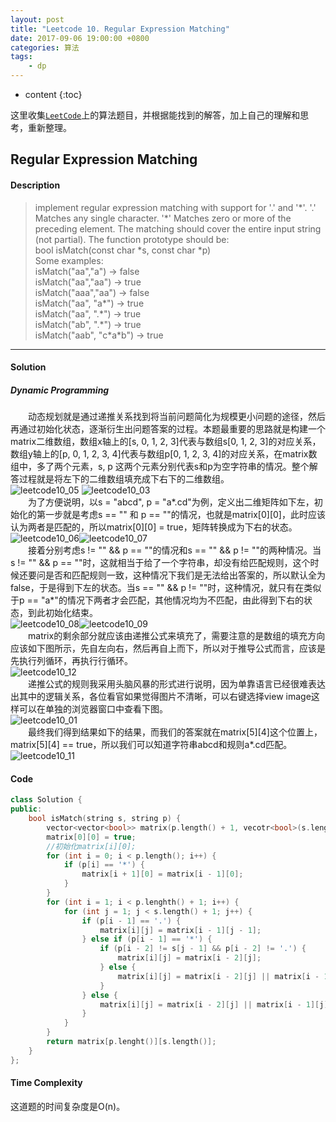 ```yaml
---
layout: post
title: "Leetcode 10. Regular Expression Matching"
date: 2017-09-06 19:00:00 +0800 
categories: 算法
tags: 
    - dp
---
```

* content
{:toc}

这里收集[`LeetCode`](https://leetcode.com)上的算法题目，并根据能找到的解答，加上自己的理解和思考，重新整理。

<!-- more -->

## Regular Expression Matching

#### Description

>implement regular expression matching with support for '.' and '\*'.
'.' Matches any single character.
'\*' Matches zero or more of the preceding element.
The matching should cover the entire input string (not partial).
The function prototype should be:  
bool isMatch(const char \*s, const char \*p)  
Some examples:  
isMatch("aa","a") → false  
isMatch("aa","aa") → true  
isMatch("aaa","aa") → false  
isMatch("aa", "a\*") → true  
isMatch("aa", ".\*") → true  
isMatch("ab", ".\*") → true  
isMatch("aab", "c\*a\*b") → true

---

#### Solution

#####  Dynamic Programming

&emsp;&emsp;动态规划就是通过递推关系找到将当前问题简化为规模更小问题的途径，然后再通过初始化状态，逐渐衍生出问题答案的过程。本题最重要的思路就是构建一个matrix二维数组，数组x轴上的[s, 0, 1, 2, 3]代表与数组s[0, 1, 2, 3]的对应关系，数组y轴上的[p, 0, 1, 2, 3, 4]代表与数组p[0, 1, 2, 3, 4]的对应关系，在matrix数组中，多了两个元素，s, p 这两个元素分别代表s和p为空字符串的情况。整个解答过程就是将左下的二维数组填充成下右下的二维数组。  
![leetcode10_05](http://ovwkcbdpf.bkt.clouddn.com/image/leetcode10/leetcode10_05.png)
![leetcode10_03](http://ovwkcbdpf.bkt.clouddn.com/image/leetcode10/leetcode10_03.png)  
&emsp;&emsp;为了方便说明，以s = "abcd", p = "a\*.cd"为例，定义出二维矩阵如下左，初始化的第一步就是考虑s == "" 和 p == ""的情况，也就是matrix[0][0]，此时应该认为两者是匹配的，所以matrix[0][0] = true，矩阵转换成为下右的状态。 
![leetcode10_06](http://ovwkcbdpf.bkt.clouddn.com/image/leetcode10/leetcode10_06.png)![leetcode10_07](http://ovwkcbdpf.bkt.clouddn.com/image/leetcode10/leetcode10_07.png)  
&emsp;&emsp;接着分别考虑s != "" && p == ""的情况和s == "" && p != ""的两种情况。当s != "" && p == ""时，这就相当于给了一个字符串，却没有给匹配规则，这个时候还要问是否和匹配规则一致，这种情况下我们是无法给出答案的，所以默认全为false，于是得到下左的状态。当s == "" && p != ""时，这种情况，就只有在类似于p == "a*"的情况下两者才会匹配，其他情况均为不匹配，由此得到下右的状态，到此初始化结束。  
![leetcode10_08](http://ovwkcbdpf.bkt.clouddn.com/image/leetcode10/leetcode10_08.png)![leetcode10_09](http://ovwkcbdpf.bkt.clouddn.com/image/leetcode10/leetcode10_09.png)  
&emsp;&emsp;matrix的剩余部分就应该由递推公式来填充了，需要注意的是数组的填充方向应该如下图所示，先自左向右，然后再自上而下，所以对于推导公式而言，应该是先执行列循环，再执行行循环。  
![leetcode10_12](http://ovwkcbdpf.bkt.clouddn.com/image/leetcode10/leetcode10_12.png)  
&emsp;&emsp;递推公式的规则我采用头脑风暴的形式进行说明，因为单靠语言已经很难表达出其中的逻辑关系，各位看官如果觉得图片不清晰，可以右键选择view image这样可以在单独的浏览器窗口中查看下图。  
![leetcode10_01](http://ovwkcbdpf.bkt.clouddn.com/image/leetcode10/leetcode10_10.png)  
&emsp;&emsp;最终我们得到结果如下的结果，而我们的答案就在matrix[5][4]这个位置上，matrix[5][4] == true，所以我们可以知道字符串abcd和规则a\*.cd匹配。  
![leetcode10_11](http://ovwkcbdpf.bkt.clouddn.com/image/leetcode10/leetcode10_11.png)  

#### Code

```cpp
class Solution {
public:
    bool isMatch(string s, string p) {
        vector<vector<bool>> matrix(p.length() + 1, vecotr<bool>(s.length() + 1, false));
        matrix[0][0] = true;
        //初始化matrix[i][0];
        for (int i = 0; i < p.length(); i++) {
            if (p[i] == '*') {
                matrix[i + 1][0] = matrix[i - 1][0];
            }
        }
        for (int i = 1; i < p.lenghth() + 1; i++) {
            for (int j = 1; j < s.length() + 1; j++) {
                if (p[i - 1] == '.') {
                    matrix[i][j] = matrix[i - 1][j - 1];
                } else if (p[i - 1] == '*') {
                    if (p[i - 2] != s[j - 1] && p[i - 2] != '.') {
                        matrix[i][j] = matrix[i - 2][j];
                    } else {
                        matrix[i][j] = matrix[i - 2][j] || matrix[i - 1][j] || matrix[i][j - 1];
                    }
                } else {
                    matrix[i][j] = matrix[i - 2][j] || matrix[i - 1][j] || matrix[i][j - 1];
                }
            }
        }
        return matrix[p.lenght()][s.length()];
    }
};
```

#### Time Complexity

这道题的时间复杂度是O(n)。
